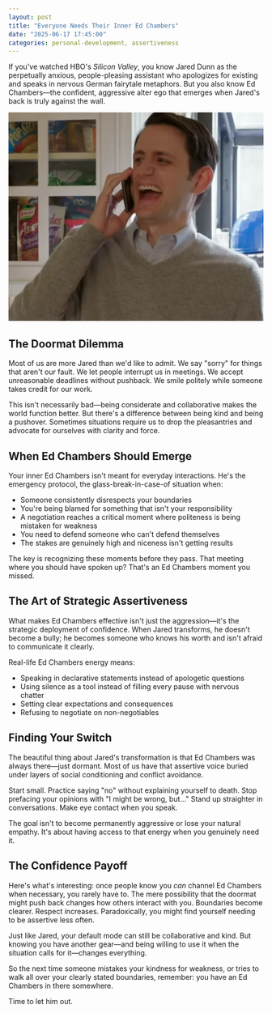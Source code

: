 ```yaml
---
layout: post
title: "Everyone Needs Their Inner Ed Chambers"
date: "2025-06-17 17:45:00"
categories: personal-development, assertiveness
---
```


If you've watched HBO's *Silicon Valley*, you know Jared Dunn as the perpetually anxious, people-pleasing assistant who apologizes for existing and speaks in nervous German fairytale metaphors. But you also know Ed Chambers—the confident, aggressive alter ego that emerges when Jared's back is truly against the wall. 

![ed chambers](./ed.png)

## The Doormat Dilemma

Most of us are more Jared than we'd like to admit. We say "sorry" for things that aren't our fault. We let people interrupt us in meetings. We accept unreasonable deadlines without pushback. We smile politely while someone takes credit for our work.

This isn't necessarily bad—being considerate and collaborative makes the world function better. But there's a difference between being kind and being a pushover. Sometimes situations require us to drop the pleasantries and advocate for ourselves with clarity and force.

## When Ed Chambers Should Emerge

Your inner Ed Chambers isn't meant for everyday interactions. He's the emergency protocol, the glass-break-in-case-of situation when:

- Someone consistently disrespects your boundaries
- You're being blamed for something that isn't your responsibility  
- A negotiation reaches a critical moment where politeness is being mistaken for weakness
- You need to defend someone who can't defend themselves
- The stakes are genuinely high and niceness isn't getting results

The key is recognizing these moments before they pass. That meeting where you should have spoken up? That's an Ed Chambers moment you missed.

## The Art of Strategic Assertiveness

What makes Ed Chambers effective isn't just the aggression—it's the strategic deployment of confidence. When Jared transforms, he doesn't become a bully; he becomes someone who knows his worth and isn't afraid to communicate it clearly.

Real-life Ed Chambers energy means:
- Speaking in declarative statements instead of apologetic questions
- Using silence as a tool instead of filling every pause with nervous chatter
- Setting clear expectations and consequences
- Refusing to negotiate on non-negotiables

## Finding Your Switch

The beautiful thing about Jared's transformation is that Ed Chambers was always there—just dormant. Most of us have that assertive voice buried under layers of social conditioning and conflict avoidance. 

Start small. Practice saying "no" without explaining yourself to death. Stop prefacing your opinions with "I might be wrong, but..." Stand up straighter in conversations. Make eye contact when you speak.

The goal isn't to become permanently aggressive or lose your natural empathy. It's about having access to that energy when you genuinely need it.

## The Confidence Payoff

Here's what's interesting: once people know you *can* channel Ed Chambers when necessary, you rarely have to. The mere possibility that the doormat might push back changes how others interact with you. Boundaries become clearer. Respect increases. Paradoxically, you might find yourself needing to be assertive less often.

Just like Jared, your default mode can still be collaborative and kind. But knowing you have another gear—and being willing to use it when the situation calls for it—changes everything.

So the next time someone mistakes your kindness for weakness, or tries to walk all over your clearly stated boundaries, remember: you have an Ed Chambers in there somewhere. 

Time to let him out.
